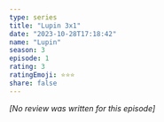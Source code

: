 ```yaml
---
type: series
title: "Lupin 3x1"
date: "2023-10-28T17:18:42"
name: "Lupin"
season: 3
episode: 1
rating: 3
ratingEmoji: ⭐️⭐️⭐️
share: false
---
```


*[No review was written for this episode]*
